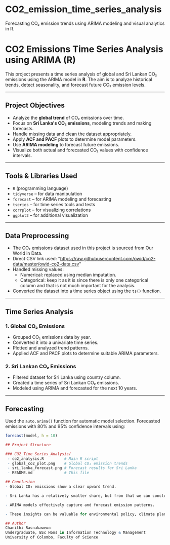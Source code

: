 # CO2_emission_time_series_analysis
Forecasting CO₂ emission trends using ARIMA modeling and visual analytics in R.
# CO2 Emissions Time Series Analysis using ARIMA (R)

This project presents a time series analysis of global and Sri Lankan CO₂ emissions using the ARIMA model in **R**. The aim is to analyze historical trends, detect seasonality, and forecast future CO₂ emission levels.

---

## Project Objectives

- Analyze the **global trend** of CO₂ emissions over time.
- Focus on **Sri Lanka's CO₂ emissions**, modeling trends and making forecasts.
- Handle missing data and clean the dataset appropriately.
- Apply **ACF and PACF** plots to determine model parameters.
- Use **ARIMA modeling** to forecast future emissions.
- Visualize both actual and forecasted CO₂ values with confidence intervals.

---

## Tools & Libraries Used

- `R` (programming language)
- `tidyverse` – for data manipulation
- `forecast` – for ARIMA modeling and forecasting
- `tseries` – for time series tools and tests
- `corrplot` – for visualizing correlations
- `ggplot2` – for additional visualization

---

## Data Preprocessing

- The CO₂ emissions dataset used in this project is sourced from Our World in Data.
- Direct CSV link used:
  "https://raw.githubusercontent.com/owid/co2-data/master/owid-co2-data.csv"
- Handled missing values:
  - Numerical: replaced using median imputation.
  - Categorical: keep it as it is since there is only one categorical column and that is not much important for the analysis.
- Converted the dataset into a time series object using the `ts()` function.

---

## Time Series Analysis

### 1. **Global CO₂ Emissions**
- Grouped CO₂ emissions data by year.
- Converted it into a univariate time series.
- Plotted and analyzed trend patterns.
- Applied ACF and PACF plots to determine suitable ARIMA parameters.

### 2. **Sri Lankan CO₂ Emissions**
- Filtered dataset for Sri Lanka using country column.
- Created a time series of Sri Lankan CO₂ emissions.
- Modeled using ARIMA and forecasted for the next 10 years.

---

## Forecasting

Used the `auto.arima()` function for automatic model selection. Forecasted emissions with 80% and 95% confidence intervals using:

```r
forecast(model, h = 10)

## Project Structure

### CO2_Time_Series_Analysis/
 - co2_analysis.R         # Main R script
 - global_co2_plot.png    # Global CO₂ emission trends
 - sri_lanka_forecast.png # Forecast results for Sri Lanka
 - README.md              # This file

## Conclusion
- Global CO₂ emissions show a clear upward trend.

- Sri Lanka has a relatively smaller share, but from that we can conclude there is some decreasing pattern in CO2 emission

- ARIMA models effectively capture and forecast emission patterns.

- These insights can be valuable for environmental policy, climate planning, and sustainability research.

## Author
Chanithi Rasnakawewa
Undergraduate, BSc Hons in Information Technology & Management
University of Colombo, Faculty of Science

